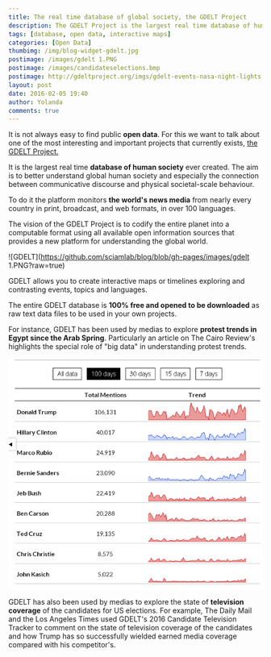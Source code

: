 ```yaml
---
title: The real time database of global society, the GDELT Project
description: The GDELT Project is the largest real time database of human society ever created. GDELT allows you to create interactive maps or timelines exploring and contrasting events, topics and languages. 
tags: [database, open data, interactive maps]
categories: [Open Data]
thumbimg: /img/blog-widget-gdelt.jpg
postimage: /images/gdelt 1.PNG
postimage: /images/candidateselections.bmp
postimage: http://gdeltproject.org/imgs/gdelt-events-nasa-night-lights.jpg
layout: post
date: 2016-02-05 19:40
author: Yolanda
comments: true
---
```


It is not always easy to find public **open data**. For this we want to talk about one of the most interesting and important projects that currently exists, [the GDELT Project.](http://analysis.gdeltproject.org/)

It is the largest real time **database of human society** ever created. The aim is to better understand global human society and especially the connection between communicative discourse and physical societal-scale behaviour. 

To do it the platform monitors **the world's news media** from nearly every country in print, broadcast, and web formats, in over 100 languages.

The vision of the GDELT Project is to codify the entire planet into a computable format using all available open information sources that provides a new platform for understanding the global world.

![GDELT](https://github.com/sciamlab/blog/blob/gh-pages/images/gdelt 1.PNG?raw=true)

GDELT allows you to create interactive maps or timelines exploring and contrasting events, topics and languages.  

The entire GDELT database is **100% free and opened to be downloaded** as raw text data files to be used in your own projects.

For instance, GDELT has been used by medias to explore **protest trends in Egypt since the Arab Spring**. Particularly an article on The Cairo Review's highlights the special role of "big data" in understanding protest trends. 

![GDELT](https://github.com/sciamlab/blog/blob/gh-pages/images/candidateselections.bmp?raw=true)

GDELT has also been used by medias to explore the state of **television coverage** of the candidates for US elections. For example, The Daily Mail and the Los Angeles Times used GDELT's 2016 Candidate Television Tracker to comment on the state of television coverage of the candidates and how Trump has so successfully wielded earned media coverage compared with his competitor's. 


